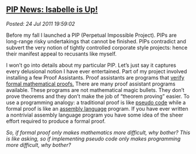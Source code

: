  
[PIP News: Isabelle is Up!](http://bakerjd99.wordpress.com/2011/07/24/pip-news-isabelle-is-up/)
-----------------------------------------------------------------------------------------------

*Posted: 24 Jul 2011 19:59:02*

Before my fall I launched a PIP (Perpetual Impossible Project). PIPs are
long-range risky undertakings that cannot be finished. PIPs contradict
and subvert the very notion of tightly controlled corporate style
projects: hence their manifest appeal to recusants like myself.

I won’t go into details about my particular PIP. Let’s just say it
captures every delusional notion I have ever entertained. Part of my
project involved installing a few Proof Assistants. Proof assistants are
programs that [verify formal mathematical
proofs.](http://www.cs.ru.nl/~freek/100/) There are many proof assistant
programs available. These programs are not mathematical magic bullets.
They don’t prove theorems and they don’t make the job of “theorem
proving” easier. To use a programming analogy: a traditional proof is
like [pseudo code](http://en.wikipedia.org/wiki/Pseudocode) while a
formal proof is like an [assembly
language](http://en.wikipedia.org/wiki/Assembly\_language) program. If
you have ever written a nontrivial assembly language program you have
some idea of the sheer effort required to produce a formal proof.

*So, if formal proof only makes mathematics more difficult, why bother?
This is like asking, so if implementing pseudo code only makes
programming more difficult, why bother?*
